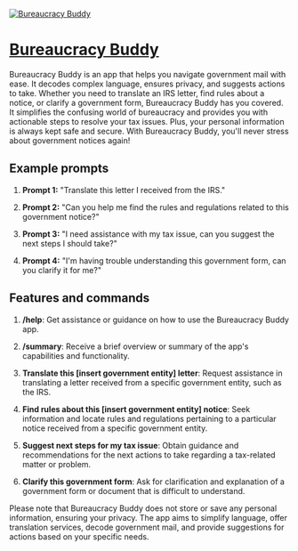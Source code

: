 [![Bureaucracy Buddy](https://files.oaiusercontent.com/file-8TVOOJxWNp7opEKBvEUX97O1?se=2123-10-16T20%3A23%3A03Z&sp=r&sv=2021-08-06&sr=b&rscc=max-age%3D31536000%2C%20immutable&rscd=attachment%3B%20filename%3Dd488d941-bce5-42b9-8174-04c73d0787ee.png&sig=QUR4ReUTgrCgKxJbpPF9cj99B/apHcwzCargYetl%2BYc%3D)](https://chat.openai.com/g/g-xZAbnpaYR-bureaucracy-buddy)

# [Bureaucracy Buddy](https://chat.openai.com/g/g-xZAbnpaYR-bureaucracy-buddy)

Bureaucracy Buddy is an app that helps you navigate government mail with ease. It decodes complex language, ensures privacy, and suggests actions to take. Whether you need to translate an IRS letter, find rules about a notice, or clarify a government form, Bureaucracy Buddy has you covered. It simplifies the confusing world of bureaucracy and provides you with actionable steps to resolve your tax issues. Plus, your personal information is always kept safe and secure. With Bureaucracy Buddy, you'll never stress about government notices again!

## Example prompts

1. **Prompt 1:** "Translate this letter I received from the IRS."

2. **Prompt 2:** "Can you help me find the rules and regulations related to this government notice?"

3. **Prompt 3:** "I need assistance with my tax issue, can you suggest the next steps I should take?"

4. **Prompt 4:** "I'm having trouble understanding this government form, can you clarify it for me?"

## Features and commands

1. **/help**: Get assistance or guidance on how to use the Bureaucracy Buddy app.

2. **/summary**: Receive a brief overview or summary of the app's capabilities and functionality.

3. **Translate this [insert government entity] letter**: Request assistance in translating a letter received from a specific government entity, such as the IRS.

4. **Find rules about this [insert government entity] notice**: Seek information and locate rules and regulations pertaining to a particular notice received from a specific government entity.

5. **Suggest next steps for my tax issue**: Obtain guidance and recommendations for the next actions to take regarding a tax-related matter or problem.

6. **Clarify this government form**: Ask for clarification and explanation of a government form or document that is difficult to understand.

Please note that Bureaucracy Buddy does not store or save any personal information, ensuring your privacy. The app aims to simplify language, offer translation services, decode government mail, and provide suggestions for actions based on your specific needs.